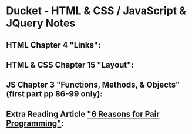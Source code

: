 # Ducket - HTML & CSS / JavaScript & JQuery Notes

## HTML Chapter 4 "Links":


## HTML & CSS Chapter 15 "Layout":


## JS Chapter 3 "Functions, Methods, & Objects" (first part pp 86-99 only): 


## Extra Reading Article ["6 Reasons for Pair Programming"](https://www.codefellows.org/blog/6-reasons-for-pair-programming/): 
